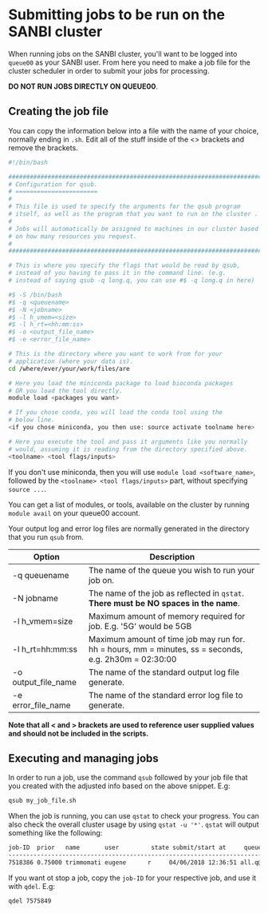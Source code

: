 # Submitting jobs to be run on the SANBI cluster

When running jobs on the SANBI cluster, you'll want to be logged into `queue00` as your SANBI user. From here you need to make a job file for the cluster scheduler in order to submit your jobs for processing. 

**DO NOT RUN JOBS DIRECTLY ON QUEUE00**.

## Creating the job file
You can copy the information below into a file with the name of your choice, normally ending in `.sh`. Edit all of the stuff inside of the <\> brackets and remove the brackets.

```bash
#!/bin/bash

########################################################################
# Configuration for qsub.                                              #
# =======================                                              #
#                                                                      #
# This file is used to specify the arguments for the qsub program      #
# itself, as well as the program that you want to run on the cluster . #
#                                                                      #
# Jobs will automatically be assigned to machines in our cluster based #
# on how many resources you request.                                   #
#                                                                      #
########################################################################

# This is where you specify the flags that would be read by qsub,
# instead of you having to pass it in the command line. (e.g.
# instead of saying qsub -q long.q, you can use #$ -q long.q in here)

#$ -S /bin/bash
#$ -q <queuename>
#$ -N <jobname>
#$ -l h_vmem=<size>
#$ -l h_rt=<hh:mm:ss>
#$ -o <output_file_name>
#$ -e <error_file_name>

# This is the directory where you want to work from for your
# application (where your data is).
cd /where/ever/your/work/files/are

# Here you load the miniconda package to load bioconda packages
# OR you load the tool directly.
module load <packages you want>

# If you chose conda, you will load the conda tool using the
# below line.
<if you chose miniconda, you then use: source activate toolname here>

# Here you execute the tool and pass it arguments like you normally
# would, assuming it is reading from the directory specified above.
<toolname> <tool flags/inputs>
```

If you don't use miniconda, then you will use `module load <software_name>`, followed by the `<toolname> <tool flags/inputs>` part, without specifying `source ...`.

You can get a list of modules, or tools, available on the cluster by running `module avail` on your queue00 account.

Your output log and error log files are normally generated in the directory that you run `qsub` from.

|Option|Description|
|-|-|
|-q queuename|The name of the queue you wish to run your job on.|
|-N jobname|The name of the job as reflected in `qstat`. **There must be NO spaces in the name**.|
|-l h_vmem=size|Maximum amount of memory required for job. E.g. '5G' would be 5GB|
|-l h_rt=hh:mm:ss|Maximum amount of time job may run for. hh = hours, mm = minutes, ss = seconds, e.g. 2h30m = 02:30:00|
|-o output_file_name|The name of the standard output log file generate.|
|-e error_file_name|The name of the standard error log file to generate.|
**Note that all < and \> brackets are used to reference user supplied values and should not be included in the scripts.**

## Executing and managing jobs

In order to run a job, use the command `qsub` followed by your job file that you created with the adjusted info based on the above snippet. E.g:
```bash
qsub my_job_file.sh
```

When the job is running, you can use `qstat` to check your progress. You can also check the overall cluster usage by using `qstat -u '*'`. `qstat` will output something like the following:
```bash
job-ID  prior   name       user         state submit/start at     queue                          slots ja-task-ID 
-----------------------------------------------------------------------------------------------------------------
7518386 0.75000 trimmomati eugene      r     04/06/2018 12:36:51 all.q@gridn1.sanbi.ac.za           1        
```

If you want ot stop a job, copy the `job-ID` for your respective job, and use it with `qdel`. E.g:
```bash
qdel 7575849
```
